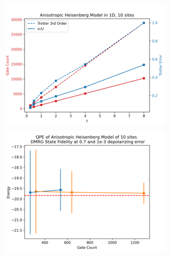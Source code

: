 ![](https://github.com/erenaykrcn/ccU/blob/main/examples/heisenberg1d/figs/heisenberg1d_111_trotter_and_cxs.png "Riemannian Circuit Optimization for Controlled Time Evolution Operator")

![](https://github.com/erenaykrcn/ccU/blob/main/examples/heisenberg1d/figs/heisenberg1d_111_qpe.png)